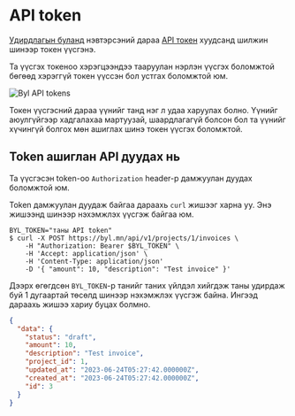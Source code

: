 # API token

[Удирдлагын буланд](https://byl.mn/projects) нэвтэрсэний дараа [API токен](https://byl.mn/user/api-tokens) хуудсанд шилжин шинээр токен үүсгэнэ.

Та үүсгэх токеноо хэрэгцээндээ тааруулан нэрлэн үүсгэх боломжтой бөгөөд хэрэггүй токен үүссэн бол устгах боломжтой юм.

![Byl API tokens](/img/docs/api-tokens-page.png)

Токен үүсгэсний дараа үүнийг танд нэг л удаа харуулах болно. Үүнийг аюулгүйгээр хадгалахаа мартуузай, шаардлагагүй болсон бол та үүнийг хүчингүй болгох мөн ашиглах шинэ токен үүсгэх боломжтой.

## Token ашиглан API дуудах нь

Та үүсгэсэн token-оо `Authorization` header-р дамжуулан дуудах боломжтой юм.

Token дамжуулан дуудаж байгаа дараахь `curl` жишээг харна уу. Энэ жишээнд шинээр нэхэмжлэх үүсгэж байгаа юм.

```shell
BYL_TOKEN="таны API token"
$ curl -X POST https://byl.mn/api/v1/projects/1/invoices \
    -H "Authorization: Bearer $BYL_TOKEN" \
    -H 'Accept: application/json' \
    -H 'Content-Type: application/json'
    -D '{ "amount": 10, "description": "Test invoice" }'
```

Дээрх өгөгдсөн `BYL_TOKEN`-р танийг таних үйлдэл хийгдэж таны удирдаж буй 1 дугаартай төсөлд шинээр нэхэмжлэх үүсгэж байна. Ингээд дараахь жишээ хариу буцах болмно.

```json
{
  "data": {
    "status": "draft",
    "amount": 10,
    "description": "Test invoice",
    "project_id": 1,
    "updated_at": "2023-06-24T05:27:42.000000Z",
    "created_at": "2023-06-24T05:27:42.000000Z",
    "id": 3
  }
}
```
